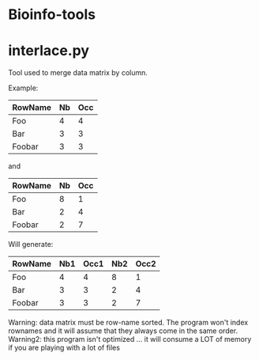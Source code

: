# Bioinfo-tools

# interlace.py

Tool used to merge data matrix by column.

Example:

| RowName | Nb | Occ |
|---------|----|-----|
| Foo     | 4  | 4   |
| Bar     | 3  | 3   |
| Foobar  | 3  | 3   |

and 

| RowName | Nb | Occ |
|---------|----|-----|
| Foo     | 8  | 1   |
| Bar     | 2  | 4   |
| Foobar  | 2  | 7   |

Will generate:

| RowName | Nb1 | Occ1 | Nb2 | Occ2 |
|---------|-----|------|-----|------|
| Foo     | 4   | 4    | 8   | 1    |
| Bar     | 3   | 3    | 2   | 4    |
| Foobar  | 3   | 3    | 2   | 7    |

Warning: data matrix must be row-name sorted. The program won't index rownames and it will assume that they always come in the same order.
Warning2: this program isn't optimized ... it will consume a LOT of memory if you are playing with a lot of files
